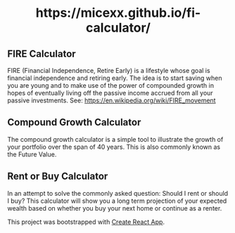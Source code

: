 <center> <h1>https://micexx.github.io/fi-calculator/</h1> </center>

## FIRE Calculator
FIRE (Financial Independence, Retire Early) is a lifestyle whose goal is financial independence and retiring early. The idea is to start saving when you are young and to make use of the power of compounded growth in hopes of eventually living off the passive income accrued from all your passive investments.
See: https://en.wikipedia.org/wiki/FIRE_movement 

## Compound Growth Calculator
The compound growth calculator is a simple tool to illustrate the growth of your portfolio over the span of 40 years. This is also commonly known as the Future Value.

## Rent or Buy Calculator
In an attempt to solve the commonly asked question: Should I rent or should I buy? This calculator will show you a long term projection of your expected wealth based on whether you buy your next home or continue as a renter.


This project was bootstrapped with [Create React App](https://github.com/facebook/create-react-app).
